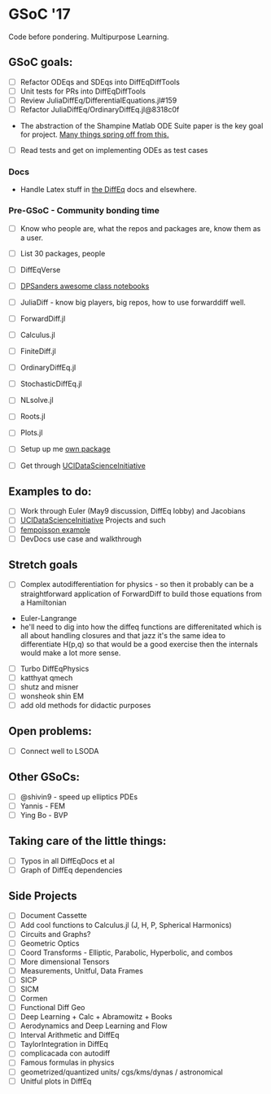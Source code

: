 # GSoC '17

Code before pondering.
Multipurpose Learning.

## GSoC goals:

- [ ] Refactor ODEqs and SDEqs into DiffEqDiffTools
- [ ] Unit tests for PRs into DiffEqDiffTools
- [ ] Review JuliaDiffEq/DifferentialEquations.jl#159
- [ ] Refactor JuliaDiffEq/OrdinaryDiffEq.jl@8318c0f
* The abstraction of the Shampine Matlab ODE Suite paper is the key goal for project. [Many things spring off from this.](http://people.eecs.berkeley.edu/~wkahan/Math128/ODEsuite.pdf)
- [ ] Read tests and get on implementing ODEs as test cases
### Docs
- Handle Latex stuff in [the DiffEq](http://docs.juliadiffeq.org/stable/types/ode_types.html#Mathematical-Specification-of-an-ODE-Problem-1) docs and elsewhere.
### Pre-GSoC - Community bonding time
- [ ] Know who people are, what the repos and packages are, know them as a user.
- [ ] List 30 packages, people
- [ ] DiffEqVerse
- [ ] [DPSanders awesome class notebooks](https://github.com/dpsanders/FisicaComputacional2017_2)
- [ ] JuliaDiff - know big players, big repos, how to use forwarddiff well.
- [ ] ForwardDiff.jl
- [ ] Calculus.jl
- [ ] FiniteDiff.jl
- [ ] OrdinaryDiffEq.jl
- [ ] StochasticDiffEq.jl
- [ ] NLsolve.jl
- [ ] Roots.jl 
- [ ] Plots.jl
- [ ] Setup up me [own package](http://www.stochasticlifestyle.com/finalizing-julia-package-documentation-testing-coverage-publishing/)
- [ ] Get through [UCIDataScienceInitiative](https://ucidatascienceinitiative.github.io/IntroToJulia)



## Examples to do:

- [ ] Work through Euler (May9 discussion, DiffEq lobby) and Jacobians
- [ ] [UCIDataScienceInitiative](http://ucidatascienceinitiative.github.io/IntroToJulia/) Projects and such
- [ ] [fempoisson example](http://docs.juliadiffeq.org/latest/tutorials/fempoisson_example.html)
- [ ] DevDocs use case and walkthrough

## Stretch goals

- [ ] Complex autodifferentiation for physics - so then it probably can be a straightforward application of ForwardDiff to build those equations from a Hamiltonian
- Euler-Langrange
- he'll need to dig into how the diffeq functions are differenitated which is all about handling closures and that jazz it's the same idea to differentiate H(p,q) so that would be a good exercise then the internals would make a lot more sense.
- [ ] Turbo DiffEqPhysics
- [ ] katthyat qmech
- [ ] shutz and misner
- [ ] wonsheok shin EM
- [ ] add old methods for didactic purposes

## Open problems:

- [ ] Connect well to LSODA

## Other GSoCs:

- [ ] @shivin9 - speed up elliptics PDEs
- [ ] Yannis - FEM
- [ ] Ying Bo - BVP

## Taking care of the little things:

- [ ] Typos in all DiffEqDocs et al
- [ ] Graph of DiffEq dependencies

## Side Projects
- [ ] Document Cassette
- [ ] Add cool functions to Calculus.jl (J, H, P, Spherical Harmonics)
- [ ] Circuits and Graphs?
- [ ] Geometric Optics
- [ ] Coord Transforms - Elliptic, Parabolic, Hyperbolic, and combos
- [ ] More dimensional Tensors
- [ ] Measurements, Unitful, Data Frames
- [ ] SICP
- [ ] SICM
- [ ] Cormen
- [ ] Functional Diff Geo
- [ ] Deep Learning + Calc + Abramowitz + Books
- [ ] Aerodynamics and Deep Learning and Flow
- [ ] Interval Arithmetic and DiffEq
- [ ] TaylorIntegration in DiffEq
- [ ] complicacada con autodiff 
- [ ] Famous formulas in physics
- [ ] geometrized/quantized units/ cgs/kms/dynas / astronomical
- [ ] Unitful plots in DiffEq
